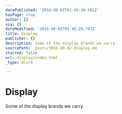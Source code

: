 ```yaml
---
datePublished: '2016-08-02T01:45:30.501Z'
hasPage: true
author: []
via: {}
dateModified: '2016-08-02T01:45:29.743Z'
title: Display
publisher: {}
description: Some of the display brands we carry.
sourcePath: _posts/2016-08-02-display.md
starred: false
url: display/index.html
_type: Blurb

---
```

# Display

Some of the display brands we carry.